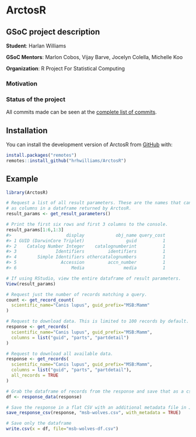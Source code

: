 
<!-- README.md is generated from README.Rmd. Please edit that file -->

# ArctosR

<!-- badges: start -->
<!-- badges: end -->

## GSoC project description

**Student**: Harlan Williams

**GSoC Mentors**: Marlon Cobos, Vijay Barve, Jocelyn Colella, Michelle
Koo

**Organization**: R Project For Statistical Computing

### Motivation

### Status of the project

All commits made can be seen at the
<a href="https://github.com/claununez/biosurvey/commits/master" target="_blank">complete
list of commits</a>.

## Installation

You can install the development version of ArctosR from
[GitHub](https://github.com/) with:

``` r
install.packages("remotes")
remotes::install_github("hrhwilliams/ArctosR")
```

## Example

``` r
library(ArctosR)

# Request a list of all result parameters. These are the names that can show up
# as columns in a dataframe returned by ArctosR.
result_params <- get_result_parameters()

# Print the first six rows and first 3 columns to the console.
result_params[1:6,1:3]
#>                     display            obj_name query_cost
#> 1 GUID (DarwinCore Triplet)                guid          1
#> 2    Catalog Number Integer    catalognumberint          1
#> 3               Identifiers         identifiers          1
#> 4        Simple Identifiers othercatalognumbers          1
#> 5                 Accession         accn_number          1
#> 6                     Media               media          1

# If using RStudio, view the entire dataframe of result parameters.
View(result_params)

# Request just the number of records matching a query.
count <- get_record_count(
  scientific_name="Canis lupus", guid_prefix="MSB:Mamm"
)

# Request to download data. This is limited to 100 records by default.
response <- get_records(
  scientific_name="Canis lupus", guid_prefix="MSB:Mamm",
  columns = list("guid", "parts", "partdetail")
)

# Request to download all available data.
response <- get_records(
  scientific_name="Canis lupus", guid_prefix="MSB:Mamm",
  columns = list("guid", "parts", "partdetail"),
  all_records = TRUE
)

# Grab the dataframe of records from the response and save that as a csv.
df <- response_data(response)

# Save the response in a flat CSV with an additional metadata file in JSON
save_response_csv(response, "msb-wolves.csv", with_metadata = TRUE)

# Save only the dataframe
write.csv(x = df, file="msb-wolves-df.csv")
```
